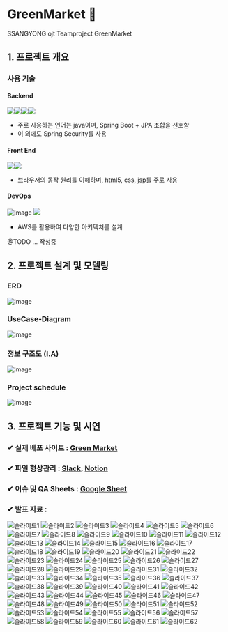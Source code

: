 # GreenMarket 🌿
SSANGYONG ojt Teamproject GreenMarket 

## 1. 프로젝트 개요


### 사용 기술
#### Backend
<img src="https://img.icons8.com/color/48/000000/java-coffee-cup-logo.png"><img src="https://img.icons8.com/color/48/000000/spring-logo.png"><img src="https://img.icons8.com/windows/32/000000/node-js.png"><img src="https://img.icons8.com/color/48/000000/oracle-logo.png">

+ 주로 사용하는 언어는 java이며, Spring Boot + JPA 조합을 선호함
+ 이 외에도 Spring Security를 사용

#### Front End
<img src="https://img.icons8.com/color/48/000000/html-5.png"><img src="https://img.icons8.com/color/48/000000/css3.png">

+ 브라우저의 동작 원리를 이해하며, html5, css, jsp를 주로 사용

#### DevOps
![image](https://user-images.githubusercontent.com/49936027/142104398-7445d958-312e-45cb-82a1-c3ed63e910f3.png)
<img src="https://img.icons8.com/color/48/000000/amazon-web-services.png"/>

+ AWS를 활용하여 다양한 아키텍처를 설계


@TODO ... 작성중

## 2. 프로젝트 설계 및 모델링 

### ERD 
![image](https://user-images.githubusercontent.com/49936027/142147267-f9754dfa-a126-4ed7-8bfe-3db53fb61df1.png)


### UseCase-Diagram
![image](https://user-images.githubusercontent.com/49936027/142147878-86a27b92-b532-48f2-a59a-20dca967a453.png)


### 정보 구조도 (I.A)
![image](https://user-images.githubusercontent.com/49936027/142147312-84544422-2ba7-4209-8d0d-e9d3e9698f96.png)


### Project schedule
![image](https://user-images.githubusercontent.com/49936027/142147605-c55e00a1-3eca-45c7-92a5-4610879b051a.png)



## 3. 프로젝트 기능 및 시연
### ✔ 실제 베포 사이트 : [Green Market](http://3.37.119.119:8888/) 
### ✔ 파일 형상관리 : [Slack](https://w1636686392-4sg608206.slack.com/ssb/redirect), [Notion](https://www.notion.so/Green-Market-8562d6a29a77448eb50a30eddc6750ba)
### ✔ 이슈 및 QA Sheets : [Google Sheet](https://docs.google.com/spreadsheets/d/1vZC6iFc5GuNYroBcgPnYUUgcM67Wuj9-gnhB4QinWWI/edit#gid=0) 

### ✔ 발표 자료 : 

![슬라이드1](https://user-images.githubusercontent.com/49936027/147057804-197ef1f7-046f-41f7-a310-746782d0feaa.JPG)
![슬라이드2](https://user-images.githubusercontent.com/49936027/147057808-f6eee48b-a30d-4791-b2a0-c7e666eaddea.JPG)
![슬라이드3](https://user-images.githubusercontent.com/49936027/147057809-5aae65d5-a5b5-420a-a697-4c643ab49f67.JPG)
![슬라이드4](https://user-images.githubusercontent.com/49936027/147057810-8181879f-5b86-4109-ac12-8ed98cd2a012.JPG)
![슬라이드5](https://user-images.githubusercontent.com/49936027/147057814-eeb6372d-f121-4d48-9d19-67026ef9627a.JPG)
![슬라이드6](https://user-images.githubusercontent.com/49936027/147057815-f72e1775-3148-4e05-99f4-a50ea028917b.JPG)
![슬라이드7](https://user-images.githubusercontent.com/49936027/147057816-f01616e2-923e-4690-b1c7-39f0be06a7a2.JPG)
![슬라이드8](https://user-images.githubusercontent.com/49936027/147057819-429ecb95-7396-4810-9a97-4ea6bcddd3da.JPG)
![슬라이드9](https://user-images.githubusercontent.com/49936027/147057822-aa069be0-3d67-4384-b299-2fcf3454c24e.JPG)
![슬라이드10](https://user-images.githubusercontent.com/49936027/147057825-441a72cd-5653-48e0-b6cd-e979bb5a9a2c.JPG)
![슬라이드11](https://user-images.githubusercontent.com/49936027/147057828-728458ee-34f1-4867-b577-bf604cc99c0d.JPG)
![슬라이드12](https://user-images.githubusercontent.com/49936027/147057831-cee7c24d-f0ca-4bb5-8284-6661e8dcd662.JPG)
![슬라이드13](https://user-images.githubusercontent.com/49936027/147057834-fd0c99b7-c264-4e26-9881-0e0409d67431.JPG)
![슬라이드14](https://user-images.githubusercontent.com/49936027/147057837-72fda66c-6732-4464-baf7-9deddd6a1efc.JPG)
![슬라이드15](https://user-images.githubusercontent.com/49936027/147057840-def8a03d-c84e-4a36-9c2b-9864f963085f.JPG)
![슬라이드16](https://user-images.githubusercontent.com/49936027/147057842-8304ab49-a87b-4324-aee3-c1d4eeac43b4.JPG)
![슬라이드17](https://user-images.githubusercontent.com/49936027/147057846-4c15634c-1429-45e5-b151-986fed808ea5.JPG)
![슬라이드18](https://user-images.githubusercontent.com/49936027/147057851-fa0cdf94-0868-4bc9-9a17-4d812ff83287.JPG)
![슬라이드19](https://user-images.githubusercontent.com/49936027/147057852-28e9bc46-0579-4937-9986-c0338dd686a2.JPG)
![슬라이드20](https://user-images.githubusercontent.com/49936027/147057855-dbdcec7b-6387-48c2-9272-924ef4e0a5d5.JPG)
![슬라이드21](https://user-images.githubusercontent.com/49936027/147057859-0fd1a771-d2f3-465f-9bf2-9c1bb092b4e2.JPG)
![슬라이드22](https://user-images.githubusercontent.com/49936027/147057861-9529c866-c762-48c3-9658-5d1c724132ff.JPG)
![슬라이드23](https://user-images.githubusercontent.com/49936027/147057862-bff36953-f4f6-4e33-b5d2-b5c056f8d49a.JPG)
![슬라이드24](https://user-images.githubusercontent.com/49936027/147057863-803be544-a3cc-4fbd-8202-c9af50210bd9.JPG)
![슬라이드25](https://user-images.githubusercontent.com/49936027/147057865-899cc301-6ffc-45c1-a8e9-8699db509b69.JPG)
![슬라이드26](https://user-images.githubusercontent.com/49936027/147057868-34721856-b111-4388-919e-0e4d370547ee.JPG)
![슬라이드27](https://user-images.githubusercontent.com/49936027/147057870-a9c770b0-b18d-479d-a04d-60db328f7dbc.JPG)
![슬라이드28](https://user-images.githubusercontent.com/49936027/147057872-9068cf95-7cc8-42e5-af90-3eda75d0bd03.JPG)
![슬라이드29](https://user-images.githubusercontent.com/49936027/147057875-1bfcbc3c-5184-4ac9-9a48-93eca7b7c5f0.JPG)
![슬라이드30](https://user-images.githubusercontent.com/49936027/147057877-4468c5cb-3a84-4757-9eb6-ba85e81729fd.JPG)
![슬라이드31](https://user-images.githubusercontent.com/49936027/147057878-7a1e2b76-0a50-43c0-8e3d-8cc8b5473f3a.JPG)
![슬라이드32](https://user-images.githubusercontent.com/49936027/147057879-2f4ddd41-8349-44fa-aa77-c4c90b5a6cea.JPG)
![슬라이드33](https://user-images.githubusercontent.com/49936027/147057882-653157d4-93ac-43bd-8444-a83d015538d1.JPG)
![슬라이드34](https://user-images.githubusercontent.com/49936027/147057885-547f13ee-41fb-4f1a-9277-b20dacadf9fa.JPG)
![슬라이드35](https://user-images.githubusercontent.com/49936027/147057888-8a8ceb24-8789-4169-9b0d-6413862f44b1.JPG)
![슬라이드36](https://user-images.githubusercontent.com/49936027/147057890-e1fca521-712c-482d-b15c-53cd9064ca2c.JPG)
![슬라이드37](https://user-images.githubusercontent.com/49936027/147057892-9d0d6553-6f65-4e02-9d6a-6cf408de4c5e.JPG)
![슬라이드38](https://user-images.githubusercontent.com/49936027/147057895-6a9a8ae5-71dc-4e3a-8dc7-5aae3c6c78b2.JPG)
![슬라이드39](https://user-images.githubusercontent.com/49936027/147057896-e6ba47a5-3715-4cb4-af2a-4e77609fcaad.JPG)
![슬라이드40](https://user-images.githubusercontent.com/49936027/147057899-fec272ca-7bcc-4046-8d38-d25c7dfb49a0.JPG)
![슬라이드41](https://user-images.githubusercontent.com/49936027/147057904-c62937a0-b552-4abb-8b51-55da0d2f6521.JPG)
![슬라이드42](https://user-images.githubusercontent.com/49936027/147057905-76bb6770-0a7f-46b6-8395-481f9a29db79.JPG)
![슬라이드43](https://user-images.githubusercontent.com/49936027/147057907-5df95a09-a7e1-4b48-bde0-39f590540116.JPG)
![슬라이드44](https://user-images.githubusercontent.com/49936027/147057908-3e1d1aa9-3fa3-4299-9658-eee16e52b274.JPG)
![슬라이드45](https://user-images.githubusercontent.com/49936027/147057910-2c406862-c1d5-4ca3-9397-b3fe58d7bb48.JPG)
![슬라이드46](https://user-images.githubusercontent.com/49936027/147057912-87758d36-b061-4858-a4b8-89c68995117c.JPG)
![슬라이드47](https://user-images.githubusercontent.com/49936027/147057915-f3b30e90-8c5a-4847-8156-4e4e776f5d14.JPG)
![슬라이드48](https://user-images.githubusercontent.com/49936027/147057917-82f1d1b6-3006-4219-8eb0-ea7191a9e283.JPG)
![슬라이드49](https://user-images.githubusercontent.com/49936027/147057920-63443dca-86da-4090-bbbd-dbd5a30a1f97.JPG)
![슬라이드50](https://user-images.githubusercontent.com/49936027/147057923-790437f3-fd6d-4e6d-bf98-d7ca05c88263.JPG)
![슬라이드51](https://user-images.githubusercontent.com/49936027/147057925-2253c19c-c094-468d-9e9a-b1d8da7cd257.JPG)
![슬라이드52](https://user-images.githubusercontent.com/49936027/147057926-ad9fad74-ffcc-4958-a398-6f1d7f046661.JPG)
![슬라이드53](https://user-images.githubusercontent.com/49936027/147057928-5a4d514a-b010-43e2-846f-25715f7ae5ba.JPG)
![슬라이드54](https://user-images.githubusercontent.com/49936027/147057930-f25caece-27ae-4def-8475-0c276826ee5e.JPG)
![슬라이드55](https://user-images.githubusercontent.com/49936027/147057934-016808c3-29cf-48cc-b9db-7ea2b0537872.JPG)
![슬라이드56](https://user-images.githubusercontent.com/49936027/147057937-9d5ccd80-dad8-460f-b325-9d12858ba5e6.JPG)
![슬라이드57](https://user-images.githubusercontent.com/49936027/147057939-da4a1289-5c6c-41fa-b3f7-867bf8d0f50f.JPG)
![슬라이드58](https://user-images.githubusercontent.com/49936027/147057940-c5e8289e-14bb-4ac6-a0df-4276790e1382.JPG)
![슬라이드59](https://user-images.githubusercontent.com/49936027/147057942-b7dd366d-62d8-4522-8f2f-8dfe074cd436.JPG)
![슬라이드60](https://user-images.githubusercontent.com/49936027/147057944-2ec39d14-a2f8-49f0-8662-acfff4569946.JPG)
![슬라이드61](https://user-images.githubusercontent.com/49936027/147057947-bf1ae60f-e7e6-414e-ab6f-eb43136034b4.JPG)
![슬라이드62](https://user-images.githubusercontent.com/49936027/147057949-9ce449b6-85d6-4c7d-8868-d413e37cc593.JPG)

